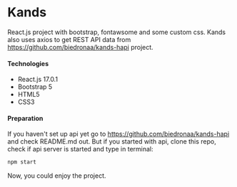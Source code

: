 # Kands
React.js project with bootstrap, fontawsome and some custom css. Kands also uses axios to get REST API data from https://github.com/biedronaa/kands-hapi project.

#### Technologies
* React.js 17.0.1
* Bootstrap 5
* HTML5
* CSS3
#### Preparation 
If you haven't set up api yet go to https://github.com/biedronaa/kands-hapi and check README.md out.
But if you started with api, clone this repo, check if api server is started and type in terminal:
```JavaScript
npm start
```
Now, you could enjoy the project.
